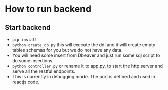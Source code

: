 # How to run backend

## Start backend

* `pip install`
* `python create_db.py` this will execute the ddl and it will create empty tables schemas for you but we do not have any data. 
*  You will need some insert from Dbeaver and just run some sql script to do some insertions.
* `python controller.py` or rename it to app.py, to start the http server and serve all the restful endpoints.
* This is currently in debugging mode. The port is defined and used in reactjs code.